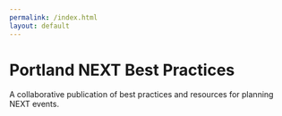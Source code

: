 ```yaml
---
permalink: /index.html
layout: default
---
```


Portland NEXT Best Practices
=======================================

A collaborative publication of best practices and resources for planning NEXT events.
